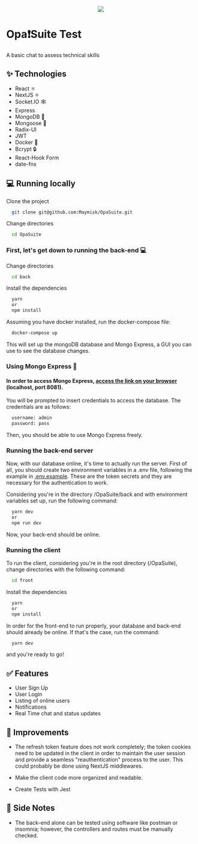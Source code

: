 <p align="center">
  <img src="https://media.tenor.com/cVdLW-0baz0AAAAM/cats-chat.gif" />
</p>

# Opa❗Suite Test

A basic chat to assess technical skills



## ✨ Technologies

- React ⚛
- NextJS ⚛
- Socket.IO 🕸
- Express
- MongoDB 🍃
- Mongoose 🍃
- Radix-UI
- JWT
- Docker 🐳
- Bcrypt 🔒
- React-Hook Form
- date-fns
## 💻 Running locally

Clone the project

```bash
  git clone git@github.com:Maymisk/OpaSuite.git
```

Change directories

```bash
  cd OpaSuite
```

### First, let's get down to running the back-end 💻

Change directories

```bash
  cd back
```

Install the dependencies

```bash
  yarn
  or
  npm install
```


Assuming you have docker installed, run the docker-compose file:

```bash
  docker-compose up
```

This will set up the mongoDB database and Mongo Express, a GUI you can use to see the database changes.

### Using Mongo Express 🍃

#### In order to access Mongo Express, [access the link on your browser](http://localhost:8081) (localhost, port 8081).

You will be prompted to insert credentials to access the database. The credentials are as follows: 
```bash
  username: admin
  password: pass
```

Then, you should be able to use Mongo Express freely.

### Running the back-end server

Now, with our database online, it's time to actually run the server. First of all, you should create two environment variables in a .env file, following the example in [.env.example](/back/.env.example). These are the token secrets and they are necessary for the authentication to work.


Considering you're in the directory /OpaSuite/back and with environment variables set up, run the following command:

```bash
  yarn dev
  or
  npm run dev
```

Now, your back-end should be online.

### Running the client

To run the client, considering you're in the root directory (/OpaSuite), change directories with the following command:

```bash
  cd front
```

Install the dependencies

```bash
  yarn
  or
  npm install
```

In order for the front-end to run properly, your database and back-end should already be online. If that's the case, run the command:


```bash
  yarn dev
```

and you're ready to go!



## ✅ Features

- User Sign Up
- User Login
- Listing of online users
- Notifications
- Real Time chat and status updates



## 🔧 Improvements

- The refresh token feature does not work completely; the token cookies need to be updated in the client in order to maintain the user session and provide a seamless "reauthentication" process to the user. This could probably be done using NextJS middlewares.

- Make the client code more organized and readable.

- Create Tests with Jest

## 📝 Side Notes
- The back-end alone can be tested using software like postman or insomnia; however, the controllers and routes must be manually checked.
